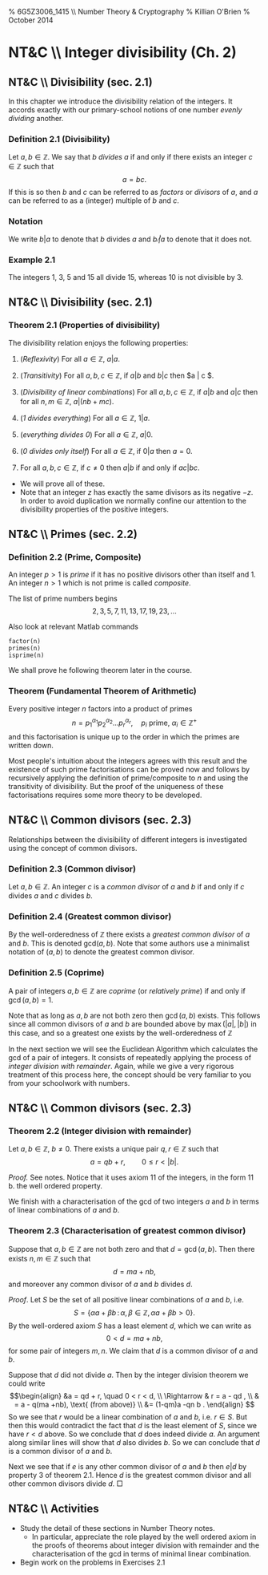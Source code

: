 % 6G5Z3006_1415 \\\\ Number Theory & Cryptography
% Killian O'Brien
% October 2014

# NT&C \\\\ Integer divisibility (Ch. 2)

## NT&C \\\\ Divisibility (sec. 2.1)

In this chapter we introduce the divisibility relation of the integers. It accords exactly with our primary-school notions of one number *evenly dividing* another.

### Definition 2.1 (Divisibility)

Let $a,b \in \mathbb{Z}$. We say that $b$ *divides* $a$ if and only if there exists an integer $c \in \mathbb{Z}$ such that 
$$ a = bc .$$
If this is so then $b$ and $c$ can be referred to as *factors* or *divisors* of $a$, 
and $a$ can be referred to as a (integer) multiple of $b$ and $c$. 

### Notation

We write $b | a$ to denote that $b$ divides $a$ and $b \! \! \not | a$ to denote that it does not. 

### Example 2.1

The integers $1$, $3$, $5$ and $15$ all divide $15$, whereas $10$ is not divisible by $3$.

## NT&C \\\\ Divisibility (sec. 2.1)

### Theorem 2.1 (Properties of divisibility)

The divisibility relation enjoys the following properties:

1. (*Reflexivity*) For all $a \in \mathbb{Z}$, $a | a$.

2. (*Transitivity*) For all $a,b,c \in \mathbb{Z}$, if $a|b$ and $b|c$ then $a | c $.

3. (*Divisibility of linear combinations*) For all  $a,b,c \in \mathbb{Z}$, if $a | b$ and $a | c$ then for all $n,m \in \mathbb{Z}$, $a | \left ( n b + m c \right )$.

4. (*$1$ divides everything*) For all $a \in \mathbb{Z}$, $1|a$.

5. (*everything divides $0$*) For all $a \in \mathbb{Z}$, $a | 0$.

6. (*$0$ divides only itself*) For all $a \in \mathbb{Z}$, if $0 | a$ then $a=0$.

7. For all $a,b,c \in \mathbb{Z}$, if $c \neq 0$ then $a | b$ if and only if $ac | bc$.

* We will prove all of these.
* Note that an integer $z$ has exactly the same divisors as its negative $-z$. In order to avoid duplication we normally confine our attention to the divisibility properties of the positive integers. 

## NT&C \\\\ Primes (sec. 2.2)

### Definition 2.2 (Prime, Composite)
An integer $p > 1$ is *prime* if it has no positive divisors other than itself and 1. An integer $n > 1$ which is not prime is called *composite*.

The list of prime numbers begins
$$
2, \, 3, \, 5 , \, 7 , \, 11 , \, 13 , \, 17, \, 19, \, 23, \dots 
$$

<div class="compute"><script type="text/x-sage">
P=primes(1,100)
show(P)
</script></div>

Also look at relevant Matlab commands

~~~
factor(n)
primes(n)
isprime(n)
~~~

We shall prove he following theorem later in the course. 

### Theorem (Fundamental Theorem of Arithmetic)

Every positive integer $n$ factors into a product of primes
$$
n = p_1^{\alpha_1} p_2^{\alpha_2} \dots p_r^{\alpha_r}, \quad \text{$p_i$ prime, $\alpha_i \in \mathbb{Z}^+$}
$$
and this factorisation is unique up to the order in which the primes are written down.

Most people's intuition about the integers agrees with this result and the existence of such prime factorisations can be proved now and follows by recursively applying the definition of prime/composite to $n$ and using the transitivity of divisibility. But the proof of the uniqueness of these factorisations requires some more theory to be developed. 

## NT&C \\\\ Common divisors (sec. 2.3)

Relationships between the divisibility of different integers is investigated using the concept of common divisors. 

### Definition 2.3 (Common divisor)
Let $a,b \in \mathbb{Z}$. An integer $c$ is a *common divisor* of $a$ and $b$ if and only if $c$ divides $a$ and $c$ divides $b$. 

### Definition 2.4 (Greatest common divisor)
By the well-orderedness of $\mathbb{Z}$ there exists a *greatest common divisor* of $a$ and $b$. This is denoted $\text{gcd}(a,b)$. Note that some authors use a minimalist notation of $(a,b)$ to denote the greatest common divisor. 

### Definition 2.5 (Coprime)
A pair of integers $a,b \in \mathbb{Z}$ are *coprime* (or *relatively prime*) if and only if $\gcd(a,b)=1$.

Note that as long as $a,b$ are not both zero then $\gcd(a,b)$ exists. This follows since all common divisors of $a$ and $b$ are bounded above by $\max(|a|,|b|)$ in this case, and so a greatest one exists by the well-orderedness of $\mathbb{Z}$

In the next section we will see the Euclidean Algorithm which calculates the gcd of a pair of integers.  It consists of repeatedly applying the process of *integer division with remainder*. Again, while we give a very rigorous treatment of this process here, the concept should be very familiar to you from your schoolwork with numbers. 

## NT&C \\\\ Common divisors (sec. 2.3)

### Theorem 2.2 (Integer division with remainder)

Let $a,b \in \mathbb{Z}$, $b \neq 0$. There exists a unique pair $q,r \in \mathbb{Z}$ such that
$$
a = qb + r , \quad \quad 0 \leq r < |b|.
$$

*Proof.* See notes. Notice that it uses axiom 11 of the integers, in the form 11 b. the well ordered property.

We finish with a characterisation of the gcd of two integers $a$ and $b$ in terms of linear combinations of $a$ and $b$. 

### Theorem 2.3 (Characterisation of greatest common divisor)

Suppose that $a,b \in \mathbb{Z}$ are not both zero and that $d=\gcd(a,b)$. Then there exists $n,m \in \mathbb{Z}$ such that 
$$
d = ma + nb,
$$
and moreover any common divisor of $a$ and $b$ divides $d$. 

*Proof*. Let $S$ be the set of all positive linear combinations of $a$ and $b$, i.e.
$$
S = \left \{ \alpha a + \beta b \, : \, \alpha, \beta \in \mathbb{Z} ,
 \, \alpha a + \beta b > 0 \right \}.
$$
By the well-ordered axiom $S$ has a least element $d$, which we can write as 
$$
0 < d = ma + nb ,
$$
for some pair of integers $m,n$. We claim that $d$ is a common divisor of $a$ and $b$.

Suppose that $d$ did not divide $a$. Then by the integer division theorem we could write
$$\begin{align}
&a = qd + r, \quad 0 < r < d, \\
\Rightarrow & r = a - qd , \\
& = a - q(ma +nb), \text{ (from above)} \\
&= (1-qm)a -qn b .
\end{align}
$$
So we see that $r$ would be a linear combination of $a$ and $b$, i.e. $r \in S$. But then this would contradict the fact that $d$ is the least element of $S$, since we have $r<d$ above. So we conclude that $d$ does indeed divide $a$. An argument along similar lines will show that $d$ also divides $b$. So we can conclude that $d$ is a common divisor of $a$ and $b$. 

Next we see that if $e$ is any other common divisor of $a$ and $b$ then $e| d$ by property 3 of theorem 2.1. Hence $d$ is the greatest common divisor and all other common divisors divide $d$. 
$\Box$

## NT&C \\\\ Activities

* Study the detail of these sections in Number Theory notes.
	* In particular, appreciate the role played by the well ordered axiom in the proofs of theorems about integer division with remainder and the characterisation of the gcd in terms of minimal linear combination.
* Begin work on the problems in Exercises 2.1


<!--- 
 <div class="compute"><script type="text/x-sage"><div class="compute"><script type="text/x-sage">
@interact
def tline(ep=slider(0.0001,4,0.1,0)):
          p=plot(sin(x), (x, 0, 2*pi));
          a=pi/2;
          u=a+ep;
          slope=(sin(u)-sin(a))/(u-a);
          q=plot(slope*(x-pi/2)+sin(pi/2), (x,0,2*pi), color='red');
          (p+q).show();
</script></div> </script></div> 




[`cloud.sagemath.com`](https://cloud.sagemath.com).
 --->
